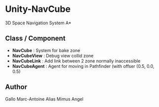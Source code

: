 # Unity-NavCube
3D Space Navigation System A*

## Class / Component
- **NavCube** : System for bake zone
- **NavCubeView** : Debug view collid zone
- **NavCubeLink** : Add link between 2 zone normally inaccessible
- **NavCubeAgent** : Agent for moving in Pathfinder (with offser (0.5, 0.0, 0.5)

## Author
Gallo Marc-Antoine Alias Mimus Angel